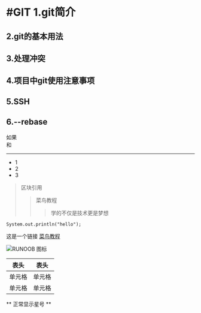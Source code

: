 #GIT
1.git简介
=
2.git的基本用法
-
3.处理冲突
-
4.项目中git使用注意事项
-
5.SSH
-
6.--rebase
-

如果  
和  
***
* 1
* 2
* 3

> 区块引用
>> 菜鸟教程
>>> 学的不仅是技术更是梦想


    System.out.println("hello");
这是一个链接 [菜鸟教程](https://www.runoob.com)

![RUNOOB 图标](http://static.runoob.com/images/runoob-logo.png)

|  表头   | 表头  |
|  ----  | ----  |
| 单元格  | 单元格 |
| 单元格  | 单元格 |


\*\* 正常显示星号 \*\*